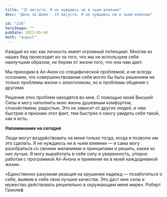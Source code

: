 ```yaml
---
title: "15 августа. Я не нуждаюсь ни в чьем влиянии"
desc: "День за Днем - 15 августа. Я не нуждаюсь ни в чьем влиянии"

id: "228"
heroImage: ""
pubDate: 2023-05-04
moth: "avgust"
---
```


Каждый из нас как личность имеет огромный потенциал. Многие из наших бед
происходят из-за того, что мы не используем себя наилучшим образом, не берем
от жизни того, что она нам дает.

Мы приходим в Ал-Анон со специфической проблемой, и не всегда осознаем, что
совершенствование себя могло бы быть решением не только проблемы жизни с
алкоголиком, но и проблемы общения с другими.

Решения этих проблем находятся во мне. С помощью моей Высшей Силы я могу
наполнить мою жизнь душевным комфортом, спокойствием, радостью. Это не зависит
от других людей, и чем быстрее я признаю этот факт, тем быстрее я смогу
увидеть себя такой, как я есть.

**Напоминание на сегодня**

Люди могут воздействовать на меня только тогда, когда я позволю им это
сделать. Я не нуждаюсь ни в чьем влиянии — я сама могу разобраться со своими
желаниями и принципами и решить, какие из них лучше. Я могу выработать в себе
силу и уверенность, упорно работая с программой Ал-Анона и применяя ее в моей
каждодневной жизни.

«Единственно разумная реакция на крушение надежд — позаботиться о себе, выявив
в себе свои лучшие качества. Это даст мне силы и мужество действовать
решительно в окружающем меня мире». Роберт Гринлиф
